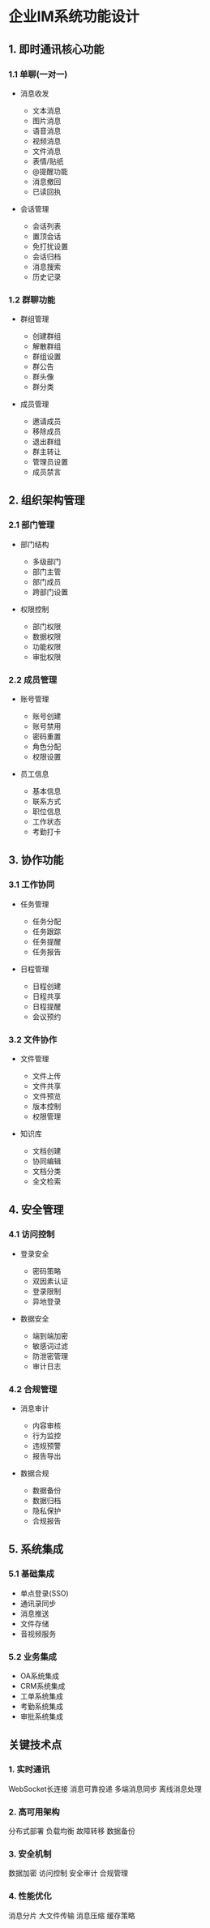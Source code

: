 <!--
 * @Author: jackning 270580156@qq.com
 * @Date: 2024-01-29 16:24:13
 * @LastEditors: jackning 270580156@qq.com
 * @LastEditTime: 2024-12-06 18:04:12
 * @Description: bytedesk.com https://github.com/Bytedesk/bytedesk
 *   Please be aware of the BSL license restrictions before installing Bytedesk IM – 
 *  selling, reselling, or hosting Bytedesk IM as a service is a breach of the terms and automatically terminates your rights under the license. 
 *  仅支持企业内部员工自用，严禁私自用于销售、二次销售或者部署SaaS方式销售 
 *  Business Source License 1.1: https://github.com/Bytedesk/bytedesk/blob/main/LICENSE 
 *  contact: 270580156@qq.com 
 *  联系：270580156@qq.com
 * Copyright (c) 2024 by bytedesk.com, All Rights Reserved. 
-->
# 企业IM系统功能设计

## 1. 即时通讯核心功能

### 1.1 单聊(一对一)

- 消息收发
  - 文本消息
  - 图片消息
  - 语音消息
  - 视频消息
  - 文件消息
  - 表情/贴纸
  - @提醒功能
  - 消息撤回
  - 已读回执

- 会话管理
  - 会话列表
  - 置顶会话
  - 免打扰设置
  - 会话归档
  - 消息搜索
  - 历史记录

### 1.2 群聊功能

- 群组管理
  - 创建群组
  - 解散群组
  - 群组设置
  - 群公告
  - 群头像
  - 群分类

- 成员管理
  - 邀请成员
  - 移除成员
  - 退出群组
  - 群主转让
  - 管理员设置
  - 成员禁言

## 2. 组织架构管理

### 2.1 部门管理

- 部门结构
  - 多级部门
  - 部门主管
  - 部门成员
  - 跨部门设置

- 权限控制
  - 部门权限
  - 数据权限
  - 功能权限
  - 审批权限

### 2.2 成员管理

- 账号管理
  - 账号创建
  - 账号禁用
  - 密码重置
  - 角色分配
  - 权限设置

- 员工信息
  - 基本信息
  - 联系方式
  - 职位信息
  - 工作状态
  - 考勤打卡

## 3. 协作功能

### 3.1 工作协同

- 任务管理
  - 任务分配
  - 任务跟踪
  - 任务提醒
  - 任务报告

- 日程管理
  - 日程创建
  - 日程共享
  - 日程提醒
  - 会议预约

### 3.2 文件协作

- 文件管理
  - 文件上传
  - 文件共享
  - 文件预览
  - 版本控制
  - 权限管理

- 知识库
  - 文档创建
  - 协同编辑
  - 文档分类
  - 全文检索

## 4. 安全管理

### 4.1 访问控制

- 登录安全
  - 密码策略
  - 双因素认证
  - 登录限制
  - 异地登录

- 数据安全
  - 端到端加密
  - 敏感词过滤
  - 防泄密管理
  - 审计日志

### 4.2 合规管理

- 消息审计
  - 内容审核
  - 行为监控
  - 违规预警
  - 报告导出

- 数据合规
  - 数据备份
  - 数据归档
  - 隐私保护
  - 合规报告

## 5. 系统集成

### 5.1 基础集成

- 单点登录(SSO)
- 通讯录同步
- 消息推送
- 文件存储
- 音视频服务

### 5.2 业务集成

- OA系统集成
- CRM系统集成
- 工单系统集成
- 考勤系统集成
- 审批系统集成

## 关键技术点

### 1. 实时通讯

WebSocket长连接
消息可靠投递
多端消息同步
离线消息处理

### 2. 高可用架构

分布式部署
负载均衡
故障转移
数据备份

### 3. 安全机制

数据加密
访问控制
安全审计
合规管理

### 4. 性能优化

消息分片
大文件传输
消息压缩
缓存策略

